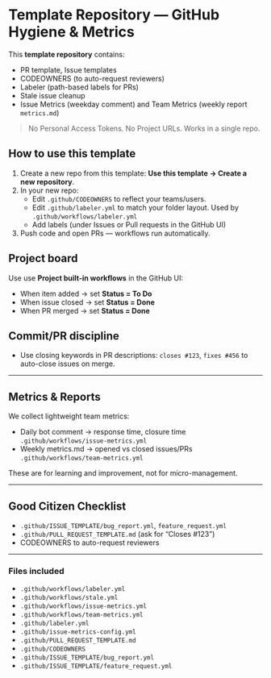 # Template Repository — GitHub Hygiene & Metrics

This **template repository** contains:
- PR template, Issue templates
- CODEOWNERS (to auto-request reviewers)
- Labeler (path-based labels for PRs)
- Stale issue cleanup
- Issue Metrics (weekday comment) and Team Metrics (weekly report `metrics.md`)

> No Personal Access Tokens. No Project URLs. Works in a single repo.

## How to use this template
1. Create a new repo from this template: **Use this template → Create a new repository**.
2. In your new repo:
   - Edit `.github/CODEOWNERS` to reflect your teams/users.
   - Edit `.github/labeler.yml` to match your folder layout. Used by `.github/workflows/labeler.yml`
   - Add labels (under Issues or Pull requests in the GitHub UI)
3. Push code and open PRs — workflows run automatically.

## Project board
Use use **Project built-in workflows** in the GitHub UI:
- When item added → set **Status = To Do**
- When issue closed → set **Status = Done**
- When PR merged → set **Status = Done**

## Commit/PR discipline
- Use closing keywords in PR descriptions: `closes #123`, `fixes #456` to auto-close issues on merge.

---

## Metrics & Reports

We collect lightweight team metrics:
- Daily bot comment → response time, closure time `.github/workflows/issue-metrics.yml`
- Weekly metrics.md → opened vs closed issues/PRs `.github/workflows/team-metrics.yml`

These are for learning and improvement, not for micro-management.

---
## Good Citizen Checklist  
- `.github/ISSUE_TEMPLATE/bug_report.yml`, `feature_request.yml`
- `.github/PULL_REQUEST_TEMPLATE.md` (ask for “Closes #123”)
- CODEOWNERS to auto-request reviewers

--- 
### Files included
- `.github/workflows/labeler.yml`
- `.github/workflows/stale.yml`
- `.github/workflows/issue-metrics.yml`
- `.github/workflows/team-metrics.yml`
- `.github/labeler.yml`
- `.github/issue-metrics-config.yml`
- `.github/PULL_REQUEST_TEMPLATE.md`
- `.github/CODEOWNERS`
- `.github/ISSUE_TEMPLATE/bug_report.yml`
- `.github/ISSUE_TEMPLATE/feature_request.yml`



